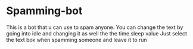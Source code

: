 # Spamming-bot
This is a bot that u can use to spam anyone.
You can change the text by going into idle and changing it as well the the time.sleep value
Just select the text box when spamming someone and leave it to run

